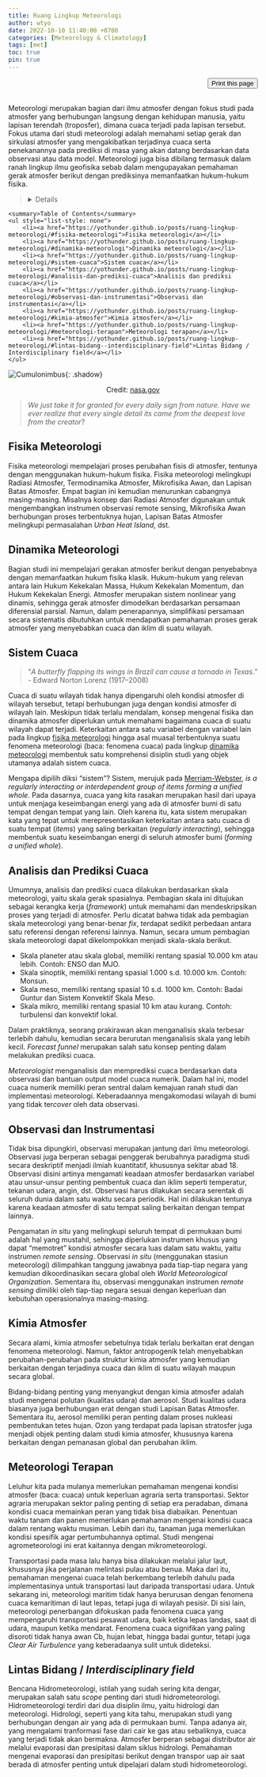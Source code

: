 ```yaml
--- 
title: Ruang Lingkup Meteorologi 
author: wtyo 
date: 2022-10-10 11:40:00 +0700 
categories: [Meteorology & Climatology] 
tags: [met] 
toc: true
pin: true 
--- 
```


<div style="text-align: right;"><input onclick="window.print()" type="button" value="Print this page" /></div><br>

Meteorologi merupakan bagian dari ilmu atmosfer dengan fokus studi pada atmosfer yang berhubungan langsung dengan kehidupan manusia, yaitu lapisan terendah (troposfer), dimana cuaca terjadi pada lapisan tersebut. Fokus utama dari studi meteorologi adalah memahami setiap gerak dan sirkulasi atmosfer yang mengakibatkan terjadinya cuaca serta penekanannya pada prediksi di masa yang akan datang berdasarkan data observasi atau data model. Meteorologi juga bisa dibilang termasuk dalam ranah lingkup ilmu geofisika sebab dalam mengupayakan pemahaman gerak atmosfer berikut dengan prediksinya memanfaatkan hukum-hukum fisika.

> <details>
    <summary>Table of Contents</summary>
    <ul style="list-style: none">
        <li><a href="https://yothunder.github.io/posts/ruang-lingkup-meteorologi/#fisika-meteorologi">Fisika meteorologi</a></li>
        <li><a href="https://yothunder.github.io/posts/ruang-lingkup-meteorologi/#dinamika-meteorologi">Dinamika meteorologi</a></li>
        <li><a href="https://yothunder.github.io/posts/ruang-lingkup-meteorologi/#sistem-cuaca">Sistem cuaca</a></li>
        <li><a href="https://yothunder.github.io/posts/ruang-lingkup-meteorologi/#analisis-dan-prediksi-cuaca">Analisis dan prediksi cuaca</a></li>
        <li><a href="https://yothunder.github.io/posts/ruang-lingkup-meteorologi/#observasi-dan-instrumentasi">Observasi dan instrumentasi</a></li>
        <li><a href="https://yothunder.github.io/posts/ruang-lingkup-meteorologi/#kimia-atmosfer">Kimia atmosfer</a></li>
        <li><a href="https://yothunder.github.io/posts/ruang-lingkup-meteorologi/#meteorologi-terapan">Meteorologi terapan</a></li>
        <li><a href="https://yothunder.github.io/posts/ruang-lingkup-meteorologi/#lintas-bidang--interdisciplinary-field">Lintas Bidang / Interdisciplinary field</a></li>
    </ul>


![Cumulonimbus](https://raw.githubusercontent.com/yothunder/yothunder.github.io/main/img/posts/cloudsfromabove.jpg){: .shadow}
<p style="text-align: center; font-size: 14px">Credit: <a href="https://earthobservatory.nasa.gov/images/149490/cloudscape-at-dawn-northwest-atlantic" target="_blank">nasa.gov</a></p>

> *We just take it for granted for every daily sign from nature. Have we ever realize that every single detail its came from the deepest love from the creator*?

## Fisika Meteorologi

Fisika meteorologi mempelajari proses perubahan fisis di atmosfer, tentunya dengan menggunakan hukum-hukum fisika. Fisika meteorologi melingkupi Radiasi Atmosfer, Termodinamika Atmosfer, Mikrofisika Awan, dan Lapisan Batas Atmosfer. Empat bagian ini kemudian menurunkan cabangnya masing-masing. Misalnya konsep dari Radiasi Atmosfer digunakan untuk mengembangkan instrumen observasi remote sensing, Mikrofisika Awan berhubungan proses terbentuknya hujan, Lapisan Batas Atmosfer melingkupi permasalahan *Urban Heat Island*, dst.

## Dinamika Meteorologi

Bagian studi ini mempelajari gerakan atmosfer berikut dengan penyebabnya dengan memanfaatkan hukum fisika klasik. Hukum-hukum yang relevan antara lain Hukum Kekekalan Massa, Hukum Kekekalan Momentum, dan Hukum Kekekalan Energi. Atmosfer merupakan sistem nonlinear yang dinamis, sehingga gerak atmosfer dimodelkan berdasarkan persamaan diferensial parsial. Namun, dalam penerapannya, simplifikasi persamaan secara sistematis dibutuhkan untuk mendapatkan pemahaman proses gerak atmosfer yang menyebabkan cuaca dan iklim di suatu wilayah.

## Sistem Cuaca

> “*A butterfly flapping its wings in Brazil can cause a tornado in Texas.*” - Edward Norton Lorenz (1917–2008)

Cuaca di suatu wilayah tidak hanya dipengaruhi oleh kondisi atmosfer di wilayah tersebut, tetapi berhubungan juga dengan kondisi atmosfer di wilayah lain. Meskipun tidak terlalu mendalam, konsep mengenai fisika dan dinamika atmosfer diperlukan untuk memahami bagaimana cuaca di suatu wilayah dapat terjadi. Keterkaitan antara satu variabel dengan variabel lain pada lingkup [fisika meteorologi](https://yothunder.github.io/posts/ruang-lingkup-meteorologi/#fisika-meteorologi) hingga asal muasal terbentuknya suatu fenomena meteorologi (baca: fenomena cuaca) pada lingkup [dinamika meteorologi](https://yothunder.github.io/posts/ruang-lingkup-meteorologi/#dinamika-meteorologi) membentuk satu komprehensi disiplin studi yang objek utamanya adalah sistem cuaca.

Mengapa dipilih diksi “sistem”? Sistem, merujuk pada <a href="https://www.merriam-webster.com/dictionary/system" target="_blank">Merriam-Webster</a>, *is a regularly interacting or interdependent group of items forming a unified whole*. Pada dasarnya, cuaca yang kita rasakan merupakan hasil dari upaya untuk menjaga keseimbangan energi yang ada di atmosfer bumi di satu tempat dengan tempat yang lain. Oleh karena itu, kata sistem merupakan kata yang tepat untuk merepresentasikan keterkaitan antara satu cuaca di suatu tempat (*items*) yang saling berkaitan (*regularly interacting*), sehingga membentuk suatu keseimbangan energi di seluruh atmosfer bumi (*forming a unified whole*).

## Analisis dan Prediksi Cuaca

Umumnya, analisis dan prediksi cuaca dilakukan berdasarkan skala meteorologi, yaitu skala gerak spasialnya. Pembagian skala ini ditujukan sebagai kerangka kerja (*framework*) untuk memahami dan mendeskripsikan proses yang terjadi di atmosfer. Perlu dicatat bahwa tidak ada pembagian skala meteorologi yang benar-benar *fix*, terdapat sedikit perbedaan antara satu referensi dengan referensi lainnya. Namun, secara umum pembagian skala meteorologi dapat dikelompokkan menjadi skala-skala berikut.
- Skala planeter atau skala global, memiliki rentang spasial 10.000 km atau lebih. Contoh: ENSO dan MJO.
- Skala sinoptik, memiliki rentang spasial 1.000 s.d. 10.000 km. Contoh: Monsun.
- Skala meso, memiliki rentang spasial 10 s.d. 1000 km. Contoh: Badai Guntur dan Sistem Konvektif Skala Meso.
- Skala mikro, memiliki rentang spasial 10 km atau kurang. Contoh: turbulensi dan konvektif lokal.

Dalam praktiknya, seorang prakirawan akan menganalisis skala terbesar terlebih dahulu, kemudian secara berurutan menganalisis skala yang lebih kecil. *Forecast funnel* merupakan salah satu konsep penting dalam melakukan prediksi cuaca.

*Meteorologist* menganalisis dan memprediksi cuaca berdasarkan data observasi dan bantuan output model cuaca numerik. Dalam hal ini, model cuaca numerik memiliki peran sentral dalam kemajuan ranah studi dan implementasi meteorologi. Keberadaannya mengakomodasi wilayah di bumi yang tidak ter*cover* oleh data observasi.

## Observasi dan Instrumentasi

Tidak bisa dipungkiri, observasi merupakan jantung dari ilmu meteorologi. Observasi juga berperan sebagai penggerak berubahnya paradigma studi secara deskriptif menjadi ilmiah kuantitatif, khususnya sekitar abad 18. Observasi disini artinya mengamati keadaan atmosfer berdasarkan variabel atau unsur-unsur penting pembentuk cuaca dan iklim seperti temperatur, tekanan udara, angin, dst. Observasi harus dilakukan secara serentak di seluruh dunia dalam satu waktu secara periodik. Hal ini dilakukan tentunya karena keadaan atmosfer di satu tempat saling berkaitan dengan tempat lainnya.

Pengamatan *in situ* yang melingkupi seluruh tempat di permukaan bumi adalah hal yang mustahil, sehingga diperlukan instrumen khusus yang dapat “memotret” kondisi atmosfer secara luas dalam satu waktu, yaitu instrumen *remote sensing*. Observasi *in situ* (menggunakan stasiun meteorologi) dilimpahkan tanggung jawabnya pada tiap-tiap negara yang kemudian dikoordinasikan secara global oleh *World Meteorological Organization*. Sementara itu, observasi menggunakan instrumen *remote sensing* dimiliki oleh tiap-tiap negara sesuai dengan keperluan dan kebutuhan operasionalnya masing-masing.

## Kimia Atmosfer

Secara alami, kimia atmosfer sebetulnya tidak terlalu berkaitan erat dengan fenomena meteorologi. Namun, faktor antropogenik telah menyebabkan perubahan-perubahan pada struktur kimia atmosfer yang kemudian berkaitan dengan terjadinya cuaca dan iklim di suatu wilayah maupun secara global.

Bidang-bidang penting yang menyangkut dengan kimia atmosfer adalah studi mengenai polutan (kualitas udara) dan aerosol. Studi kualitas udara biasanya juga berhubungan erat dengan studi Lapisan Batas Atmosfer. Sementara itu, aerosol memiliki peran penting dalam proses nukleasi pembentukan tetes hujan. Ozon yang terdapat pada lapisan stratosfer juga menjadi objek penting dalam studi kimia atmosfer, khususnya karena berkaitan dengan pemanasan global dan perubahan iklim.

## Meteorologi Terapan

Leluhur kita pada mulanya memerlukan pemahaman mengenai kondisi atmosfer (baca: cuaca) untuk keperluan agraria serta transportasi. Sektor agraria merupakan sektor paling penting di setiap era peradaban, dimana kondisi cuaca memainkan peran yang tidak bisa diabaikan. Penentuan waktu tanam dan panen memerlukan pemahaman mengenai kondisi cuaca dalam rentang waktu musiman. Lebih dari itu, tanaman juga memerlukan kondisi spesifik agar pertumbuhannya optimal. Studi mengenai agrometeorologi ini erat kaitannya dengan mikrometeorologi.

Transportasi pada masa lalu hanya bisa dilakukan melalui jalur laut, khususnya jika perjalanan melintasi pulau atau benua. Maka dari itu, pemahaman mengenai cuaca telah berkembang terlebih dahulu pada implementasinya untuk transportasi laut daripada transportasi udara. Untuk sekarang ini, meteorologi maritim tidak hanya berurusan dengan fenomena cuaca kemaritiman di laut lepas, tetapi juga di wilayah pesisir. Di sisi lain, meteorologi penerbangan difokuskan pada fenomena cuaca yang mempengaruhi transportasi pesawat udara, baik ketika lepas landas, saat di udara, maupun ketika mendarat. Fenomena cuaca signifikan yang paling disoroti tidak hanya awan Cb, hujan lebat, hingga badai guntur, tetapi juga *Clear Air Turbulence* yang keberadaanya sulit untuk dideteksi.

## Lintas Bidang / *Interdisciplinary field*

Bencana Hidrometeorologi, istilah yang sudah sering kita dengar, merupakan salah satu *scope* penting dari studi hidrometeorologi. Hidrometeorologi terdiri dari dua disiplin ilmu, yaitu hidrologi dan meteorologi. Hidrologi, seperti yang kita tahu, merupakan studi yang berhubungan dengan air yang ada di permukaan bumi. Tanpa adanya air, yang mengalami tranformasi fase dari cair ke gas atau sebaliknya, cuaca yang terjadi tidak akan bermakna. Atmosfer berperan sebagai distributor air melalui evaporasi dan presipitasi dalam siklus hidrologi. Pemahaman mengenai evaporasi dan presipitasi berikut dengan transpor uap air saat berada di atmosfer penting untuk dipelajari dalam studi hidrometeorologi.